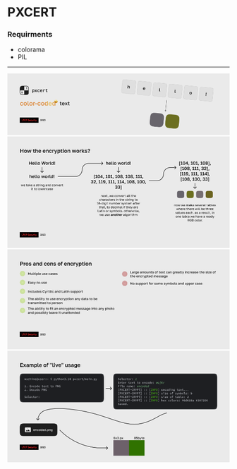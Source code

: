 # PXCERT
### Requirments
- colorama
- PIL
-------------------
![sometext](https://github.com/ltcp-security/pxcert/blob/main/readme/Frame%205.png?raw=true)
![sometext](https://github.com/ltcp-security/pxcert/blob/main/readme/Frame%206.png?raw=true)
![sometext](https://raw.githubusercontent.com/ltcp-security/pxcert/main/readme/Frame%207.png)
![sometext](https://raw.githubusercontent.com/ltcp-security/pxcert/main/readme/Frame%208.png)
